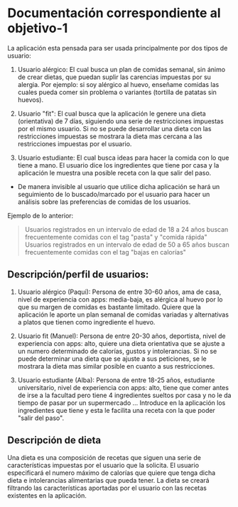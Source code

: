 # Documentación correspondiente al objetivo-1

La aplicación esta pensada para ser usada principalmente por dos tipos de usuario:

1. Usuario alérgico: El cual busca un plan de comidas semanal, sin ánimo de crear dietas, que puedan suplir las carencias impuestas por su alergia.
		   Por ejemplo: si soy alérgico al huevo, enseñame comidas las cuales pueda comer sin problema o variantes (tortilla de patatas sin huevos).

2. Usuario "fit": El cual busca que la aplicación le genere una dieta (orientativa) de 7 días, siguiendo una serie 
	       de restricciones impuestas por el mismo usuario.
	       Si no se puede desarrollar una dieta con las restricciones impuestas se mostrara la dieta mas cercana 
	       a las restricciones impuestas por el usuario.
	       
3. Usuario estudiante: El cual busca ideas para hacer la comida con lo que tiene a mano. El usuario dice los ingredientes que tiene por casa y la aplicación
		       le muestra una posible receta con la que salir del paso.
	       
* De manera invisible al usuario que utilice dicha aplicación se hará un seguimiento de lo buscado/marcado por el usuario
para hacer un análisis sobre las preferencias de comidas de los usuarios. 

Ejemplo de lo anterior: 
> Usuarios registrados en un intervalo de edad de 18 a 24 años buscan frecuentemente comidas con el tag "pasta" y "comida rápida"
> Usuarios registrados en un intervalo de edad de 50 a 65 años buscan frecuentemente comidas con el tag "bajas en calorías"

## Descripción/perfil de usuarios:

1. Usuario alérgico (Paqui): Persona de entre 30-60 años, ama de casa, nivel de experiencia con apps: media-baja, es alérgica al huevo por lo que su margen de comidas es bastante limitado. Quiere que la aplicación le aporte un plan semanal de comidas variadas y alternativas a platos que tienen como ingrediente el huevo.

2. Usuario fit (Manuel): Persona de entre 20-30 años, deportista, nivel de experiencia con apps: alto, quiere una dieta orientativa que se ajuste a un numero determinado de calorías, gustos y intolerancias. Si no se puede determinar una dieta que se ajuste a sus peticiones, se le mostrara la dieta mas similar posible en cuanto a sus restricciones.

3. Usuario estudiante (Alba): Persona de entre 18-25 años, estudiante universitario, nivel de experiencia con apps: alto, tiene que comer antes de irse a la facultad pero tiene 4 ingredientes sueltos por casa y no le da tiempo de pasar por un supermercado ... Introduce en la aplicación los ingredientes que tiene y esta le facilita una receta con la que poder "salir del paso". 

## Descripción de dieta
Una dieta es una composición de recetas que siguen una serie de características impuestas por el usuario que la solicita. El usuario especificará el numero máximo de calorías que quiere que tenga dicha dieta e intolerancias alimentarias que pueda tener. La dieta se creará filtrando las características aportadas por el usuario con las recetas existentes en la aplicación.  
